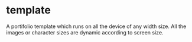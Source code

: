 # template
A portifolio template which runs on all the device of any width size. All the images or character sizes are dynamic according to screen size.
